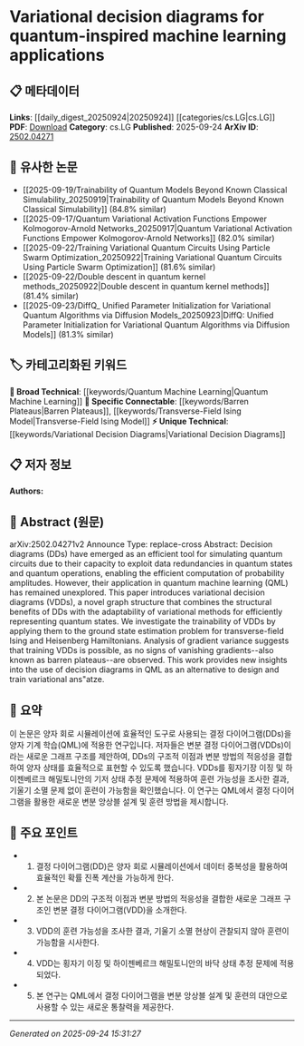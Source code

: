 <!-- KEYWORD_LINKING_METADATA:
{
  "processed_timestamp": "2025-09-24T15:31:27.029660",
  "vocabulary_version": "1.0",
  "selected_keywords": [
    "Variational Decision Diagrams",
    "Quantum Machine Learning",
    "Barren Plateaus",
    "Transverse-Field Ising Model"
  ],
  "rejected_keywords": [],
  "similarity_scores": {
    "Variational Decision Diagrams": 0.78,
    "Quantum Machine Learning": 0.82,
    "Barren Plateaus": 0.75,
    "Transverse-Field Ising Model": 0.7
  },
  "extraction_method": "AI_prompt_based",
  "budget_applied": true,
  "candidates_json": {
    "candidates": [
      {
        "surface": "Variational Decision Diagrams",
        "canonical": "Variational Decision Diagrams",
        "aliases": [
          "VDDs"
        ],
        "category": "unique_technical",
        "rationale": "Introduces a novel graph structure that combines decision diagrams with variational methods, relevant for quantum machine learning.",
        "novelty_score": 0.85,
        "connectivity_score": 0.68,
        "specificity_score": 0.92,
        "link_intent_score": 0.78
      },
      {
        "surface": "Quantum Machine Learning",
        "canonical": "Quantum Machine Learning",
        "aliases": [
          "QML"
        ],
        "category": "broad_technical",
        "rationale": "A key application area for the proposed variational decision diagrams, linking quantum computing with machine learning.",
        "novelty_score": 0.55,
        "connectivity_score": 0.89,
        "specificity_score": 0.85,
        "link_intent_score": 0.82
      },
      {
        "surface": "Barren Plateaus",
        "canonical": "Barren Plateaus",
        "aliases": [],
        "category": "specific_connectable",
        "rationale": "A critical concept in quantum machine learning related to the trainability of variational algorithms.",
        "novelty_score": 0.65,
        "connectivity_score": 0.78,
        "specificity_score": 0.88,
        "link_intent_score": 0.75
      },
      {
        "surface": "Transverse-Field Ising Model",
        "canonical": "Transverse-Field Ising Model",
        "aliases": [],
        "category": "specific_connectable",
        "rationale": "Used as a test case for the variational decision diagrams, relevant for quantum state estimation.",
        "novelty_score": 0.6,
        "connectivity_score": 0.72,
        "specificity_score": 0.9,
        "link_intent_score": 0.7
      }
    ],
    "ban_list_suggestions": [
      "Decision Diagrams",
      "Quantum Circuits",
      "Probability Amplitudes"
    ]
  },
  "decisions": [
    {
      "candidate_surface": "Variational Decision Diagrams",
      "resolved_canonical": "Variational Decision Diagrams",
      "decision": "linked",
      "scores": {
        "novelty": 0.85,
        "connectivity": 0.68,
        "specificity": 0.92,
        "link_intent": 0.78
      }
    },
    {
      "candidate_surface": "Quantum Machine Learning",
      "resolved_canonical": "Quantum Machine Learning",
      "decision": "linked",
      "scores": {
        "novelty": 0.55,
        "connectivity": 0.89,
        "specificity": 0.85,
        "link_intent": 0.82
      }
    },
    {
      "candidate_surface": "Barren Plateaus",
      "resolved_canonical": "Barren Plateaus",
      "decision": "linked",
      "scores": {
        "novelty": 0.65,
        "connectivity": 0.78,
        "specificity": 0.88,
        "link_intent": 0.75
      }
    },
    {
      "candidate_surface": "Transverse-Field Ising Model",
      "resolved_canonical": "Transverse-Field Ising Model",
      "decision": "linked",
      "scores": {
        "novelty": 0.6,
        "connectivity": 0.72,
        "specificity": 0.9,
        "link_intent": 0.7
      }
    }
  ]
}
-->

# Variational decision diagrams for quantum-inspired machine learning applications

## 📋 메타데이터

**Links**: [[daily_digest_20250924|20250924]] [[categories/cs.LG|cs.LG]]
**PDF**: [Download](https://arxiv.org/pdf/2502.04271.pdf)
**Category**: cs.LG
**Published**: 2025-09-24
**ArXiv ID**: [2502.04271](https://arxiv.org/abs/2502.04271)

## 🔗 유사한 논문
- [[2025-09-19/Trainability of Quantum Models Beyond Known Classical Simulability_20250919|Trainability of Quantum Models Beyond Known Classical Simulability]] (84.8% similar)
- [[2025-09-17/Quantum Variational Activation Functions Empower Kolmogorov-Arnold Networks_20250917|Quantum Variational Activation Functions Empower Kolmogorov-Arnold Networks]] (82.0% similar)
- [[2025-09-22/Training Variational Quantum Circuits Using Particle Swarm Optimization_20250922|Training Variational Quantum Circuits Using Particle Swarm Optimization]] (81.6% similar)
- [[2025-09-22/Double descent in quantum kernel methods_20250922|Double descent in quantum kernel methods]] (81.4% similar)
- [[2025-09-23/DiffQ_ Unified Parameter Initialization for Variational Quantum Algorithms via Diffusion Models_20250923|DiffQ: Unified Parameter Initialization for Variational Quantum Algorithms via Diffusion Models]] (81.3% similar)

## 🏷️ 카테고리화된 키워드
**🧠 Broad Technical**: [[keywords/Quantum Machine Learning|Quantum Machine Learning]]
**🔗 Specific Connectable**: [[keywords/Barren Plateaus|Barren Plateaus]], [[keywords/Transverse-Field Ising Model|Transverse-Field Ising Model]]
**⚡ Unique Technical**: [[keywords/Variational Decision Diagrams|Variational Decision Diagrams]]

## 📋 저자 정보

**Authors:** 

## 📄 Abstract (원문)

arXiv:2502.04271v2 Announce Type: replace-cross 
Abstract: Decision diagrams (DDs) have emerged as an efficient tool for simulating quantum circuits due to their capacity to exploit data redundancies in quantum states and quantum operations, enabling the efficient computation of probability amplitudes. However, their application in quantum machine learning (QML) has remained unexplored. This paper introduces variational decision diagrams (VDDs), a novel graph structure that combines the structural benefits of DDs with the adaptability of variational methods for efficiently representing quantum states. We investigate the trainability of VDDs by applying them to the ground state estimation problem for transverse-field Ising and Heisenberg Hamiltonians. Analysis of gradient variance suggests that training VDDs is possible, as no signs of vanishing gradients--also known as barren plateaus--are observed. This work provides new insights into the use of decision diagrams in QML as an alternative to design and train variational ans\"atze.

## 📝 요약

이 논문은 양자 회로 시뮬레이션에 효율적인 도구로 사용되는 결정 다이어그램(DDs)을 양자 기계 학습(QML)에 적용한 연구입니다. 저자들은 변분 결정 다이어그램(VDDs)이라는 새로운 그래프 구조를 제안하여, DDs의 구조적 이점과 변분 방법의 적응성을 결합하여 양자 상태를 효율적으로 표현할 수 있도록 했습니다. VDDs를 횡자기장 이징 및 하이젠베르크 해밀토니안의 기저 상태 추정 문제에 적용하여 훈련 가능성을 조사한 결과, 기울기 소멸 문제 없이 훈련이 가능함을 확인했습니다. 이 연구는 QML에서 결정 다이어그램을 활용한 새로운 변분 앙상블 설계 및 훈련 방법을 제시합니다.

## 🎯 주요 포인트

- 1. 결정 다이어그램(DD)은 양자 회로 시뮬레이션에서 데이터 중복성을 활용하여 효율적인 확률 진폭 계산을 가능하게 한다.
- 2. 본 논문은 DD의 구조적 이점과 변분 방법의 적응성을 결합한 새로운 그래프 구조인 변분 결정 다이어그램(VDD)을 소개한다.
- 3. VDD의 훈련 가능성을 조사한 결과, 기울기 소멸 현상이 관찰되지 않아 훈련이 가능함을 시사한다.
- 4. VDD는 횡자기 이징 및 하이젠베르크 해밀토니안의 바닥 상태 추정 문제에 적용되었다.
- 5. 본 연구는 QML에서 결정 다이어그램을 변분 앙상블 설계 및 훈련의 대안으로 사용할 수 있는 새로운 통찰력을 제공한다.


---

*Generated on 2025-09-24 15:31:27*